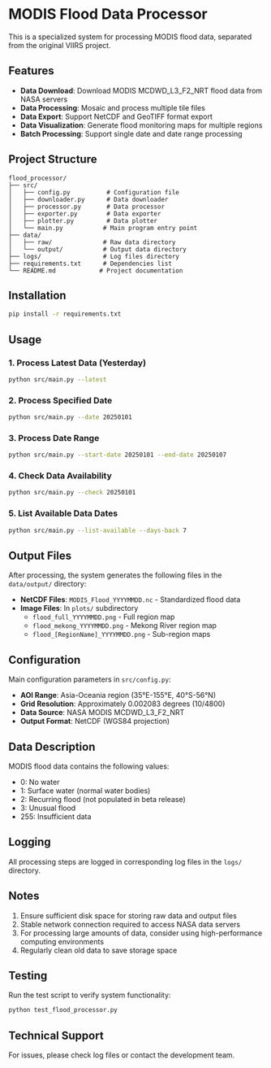 # MODIS Flood Data Processor

This is a specialized system for processing MODIS flood data, separated from the original VIIRS project.

## Features

- **Data Download**: Download MODIS MCDWD_L3_F2_NRT flood data from NASA servers
- **Data Processing**: Mosaic and process multiple tile files
- **Data Export**: Support NetCDF and GeoTIFF format export
- **Data Visualization**: Generate flood monitoring maps for multiple regions
- **Batch Processing**: Support single date and date range processing

## Project Structure

```
flood_processor/
├── src/
│   ├── config.py          # Configuration file
│   ├── downloader.py      # Data downloader
│   ├── processor.py       # Data processor
│   ├── exporter.py        # Data exporter
│   ├── plotter.py         # Data plotter
│   └── main.py           # Main program entry point
├── data/
│   ├── raw/              # Raw data directory
│   └── output/           # Output data directory
├── logs/                 # Log files directory
├── requirements.txt      # Dependencies list
└── README.md            # Project documentation
```

## Installation

```bash
pip install -r requirements.txt
```

## Usage

### 1. Process Latest Data (Yesterday)

```bash
python src/main.py --latest
```

### 2. Process Specified Date

```bash
python src/main.py --date 20250101
```

### 3. Process Date Range

```bash
python src/main.py --start-date 20250101 --end-date 20250107
```

### 4. Check Data Availability

```bash
python src/main.py --check 20250101
```

### 5. List Available Data Dates

```bash
python src/main.py --list-available --days-back 7
```

## Output Files

After processing, the system generates the following files in the `data/output/` directory:

- **NetCDF Files**: `MODIS_Flood_YYYYMMDD.nc` - Standardized flood data
- **Image Files**: In `plots/` subdirectory
  - `flood_full_YYYYMMDD.png` - Full region map
  - `flood_mekong_YYYYMMDD.png` - Mekong River region map
  - `flood_[RegionName]_YYYYMMDD.png` - Sub-region maps

## Configuration

Main configuration parameters in `src/config.py`:

- **AOI Range**: Asia-Oceania region (35°E-155°E, 40°S-56°N)
- **Grid Resolution**: Approximately 0.002083 degrees (10/4800)
- **Data Source**: NASA MODIS MCDWD_L3_F2_NRT
- **Output Format**: NetCDF (WGS84 projection)

## Data Description

MODIS flood data contains the following values:
- 0: No water
- 1: Surface water (normal water bodies)
- 2: Recurring flood (not populated in beta release)
- 3: Unusual flood
- 255: Insufficient data

## Logging

All processing steps are logged in corresponding log files in the `logs/` directory.

## Notes

1. Ensure sufficient disk space for storing raw data and output files
2. Stable network connection required to access NASA data servers
3. For processing large amounts of data, consider using high-performance computing environments
4. Regularly clean old data to save storage space

## Testing

Run the test script to verify system functionality:

```bash
python test_flood_processor.py
```

## Technical Support

For issues, please check log files or contact the development team.
